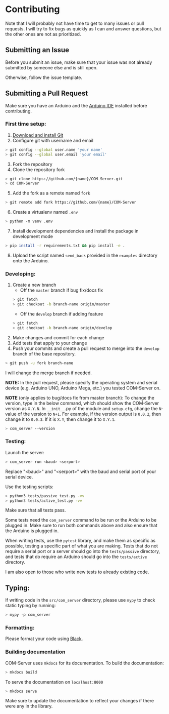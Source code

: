 # Contributing

Note that I will probably not have time to get to many issues or pull requests. I will try to fix bugs as quickly as I can and answer questions, but the other ones are not as prioritized.

## Submitting an Issue

Before you submit an issue, make sure that your issue was not already submitted by someone else and is still open.

Otherwise, follow the issue template.

## Submitting a Pull Request

Make sure you have an Arduino and the [Arduino IDE](https://www.arduino.cc/en/software) installed before contributing.

### First time setup:

1. [Download and install Git](https://git-scm.com/downloads)
2. Configure git with username and email
```sh
> git config --global user.name 'your name'
> git config --global user.email 'your email'
```
3. Fork the repository
4. Clone the repository fork
```sh
> git clone https://github.com/{name}/COM-Server.git
> cd COM-Server
```
5. Add the fork as a remote named `fork`
```sh
> git remote add fork https://github.com/{name}/COM-Server 
```
6. Create a virtualenv named `.env`
```sh
> python -m venv .env
```
7. Install development dependencies and install the package in development mode
```sh
> pip install -r requirements.txt && pip install -e .
```
8. Upload the script named `send_back` provided in the `examples` directory onto the Arduino.

### Developing:

1. Create a new branch  
    * Off the `master` branch if bug fix/docs fix
    ```sh
    > git fetch
    > git checkout -b branch-name origin/master
    ```
    * Off the `develop` branch if adding feature
    ```sh
    > git fetch
    > git checkout -b branch-name origin/develop
    ```
2. Make changes and commit for each change
3. Add tests that apply to your change
4. Push your commits and create a pull request to merge into the `develop` branch of the base repository.
```sh
> git push -u fork branch-name
```
I will change the merge branch if needed.

**NOTE:** In the pull request, please specify the operating system and serial device (e.g. Arduino UNO, Arduino Mega, etc.) you tested COM-Server on.

**NOTE** (only applies to bug/docs fix from master branch): To change the version, type in the below command, which should show the COM-Server version as `X.Y.N`. In `__init__`.py of the module and `setup.cfg`, change the `N`-value of the version to `N+1`. For example, if the version output is `0.0.2`, then change it to `0.0.3`. If it is `X.Y`, then change it to `X.Y.1`.

```sh
> com_server --version
```


### Testing:

Launch the server:
```sh
> com_server run <baud> <serport>
```

Replace "&lt;baud&gt;" and "&lt;serport&gt;" with the baud and serial port of your serial device.

Use the testing scripts:
```sh
> python3 tests/passive_test.py -vv
> python3 tests/active_test.py -vv
```

Make sure that all tests pass.

Some tests need the `com_server` command to be run or the Arduino to be plugged in. Make sure to run both commands above and also ensure that the Arduino is plugged in.

When writing tests, use the `pytest` library, and make them as specific as possible, testing a specific part of what you are making. Tests that do not require a serial port or a server should go into the `tests/passive` directory, and tests that do require an Arduino should go into the `tests/active` directory.

I am also open to those who write new tests to already existing code.

## Typing:

If writing code in the `src/com_server` directory, please use `mypy` to check static typing by running:

```sh
> mypy -p com_server
```

### Formatting:

Please format your code using [Black](https://black.readthedocs.io/en/stable/index.html).

### Building documentation

COM-Server uses `mkdocs` for its documentation. To build the documentation:

```sh
> mkdocs build
```

To serve the documentation on `localhost:8000`
```sh
> mkdocs serve
```

Make sure to update the documentation to reflect your changes if there were any in the library.
